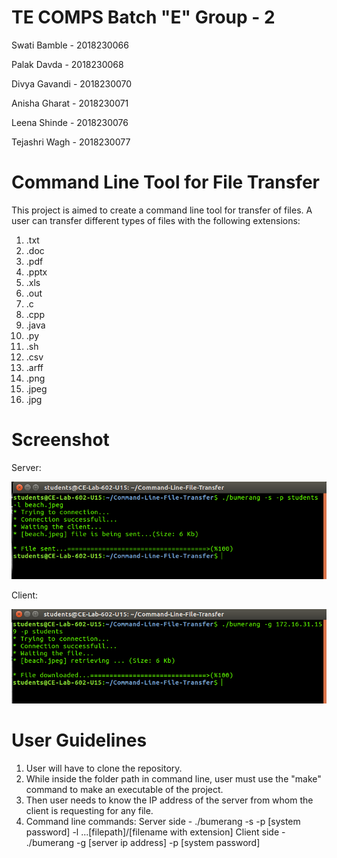 TE COMPS Batch "E" Group - 2
====================================

Swati Bamble - 2018230066

Palak Davda - 2018230068

Divya Gavandi - 2018230070

Anisha Gharat - 2018230071

Leena Shinde - 2018230076

Tejashri Wagh - 2018230077

Command Line Tool for File Transfer
=====================================


This project is aimed to create a command line tool for transfer of files. A user can transfer different types of files with the following extensions:
1. .txt
2. .doc
3. .pdf
4. .pptx
5. .xls
6. .out
7. .c
8. .cpp
9. .java
10. .py
11. .sh
12. .csv
13. .arff
14. .png
15. .jpeg
16. .jpg

Screenshot
==========
Server:

![Screenshot](server.png)

Client:

![Screenshot](client.png)

User Guidelines
================
1. User will have to clone the repository.
2. While inside the folder path in command line, user must use the "make" command to make an executable of the project.
3. Then user needs to know the IP address of the server from whom the client is requesting for any file.
4. Command line commands:
   Server side -
   ./bumerang -s -p [system password] -l ...[filepath]/[filename with extension]
   Client side -
   ./bumerang -g [server ip address] -p [system password] 
